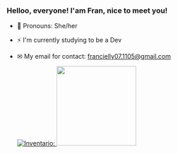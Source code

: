 ### Helloo, everyone! I'am Fran, nice to meet you!
- 🎀 Pronouns: She/her
- ⚡ I'm currently studying to be a Dev
- ✉ My email for contact: francielly07.1105@gmail.com

  <div>
  <a href="https://github.com/fraanDev">
    
  ![Inventario:](https://github-readme-stats.vercel.app/api?username=fraanDev&show_icons=true&theme=dracula)
  <img height="180em" src="https://github-readme-stats.vercel.app/api/top-langs/?username=fraanDev&layout=compact&langs_count=7&theme=dracula"/>
</div>

<!---
fraanDev/fraanDev is a ✨ special ✨ repository because its `README.md` (this file) appears on your GitHub profile.
You can click the Preview link to take a look at your changes.
--->
